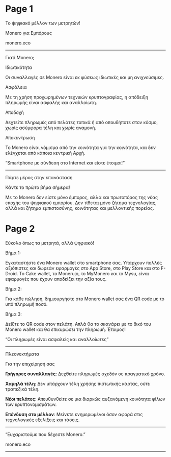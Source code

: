 # Page 1

Το ψηφιακό μέλλον των μετρητών!

Monero για Εμπόρους

monero.eco

---

Γιατί Monero;

Ιδιωτικότητα

Οι συναλλαγές σε Monero είναι εκ φύσεως ιδιωτικές και μη ανιχνεύσιμες.

Ασφάλεια

Με τη χρήση προχωρημένων τεχνικών κρυπτογραφίας, η απόδειξη πληρωμής είναι ασφαλής και αναλλοίωτη.

Αποδοχή

Δεχτείτε πληρωμές από πελάτες τοπικά ή από οπουδήποτε στον κόσμο, χωρίς ασύμφορα τέλη και χωρίς αναμονή.

Αποκέντρωση

Το Monero είναι νόμισμα από την κοινότητα για την κοινότητα, και δεν ελέγχεται από κάποια κεντρική Αρχή.

“Smartphone με σύνδεση στο Internet και είστε έτοιμοι!”

---

Πάρτε μέρος στην επανάσταση

Κάντε το πρώτο βήμα σήμερα!

Με το Monero δεν είστε μόνο έμπορος, αλλά και πρωτοπόρος της νέας εποχής του ψηφιακού εμπορίου. Δεν τίθεται μόνο ζήτημα τεχνολογίας, αλλά και ζήτημα εμπιστοσύνης, κοινότητας και μελλοντικής πορείας. 

# Page 2

Εύκολο όπως τα μετρητά, αλλά ψηφιακό!

Βήμα 1:

Εγκαταστήστε ένα Monero wallet στο smartphone σας. Υπάρχουν πολλές αξιόπιστες και δωρεάν εφαρμογές στο App Store, στο Play Store και στο F-Droid. Το Cake wallet, το Monerujo, το MyMonero και το Mysu, είναι εφαρμογές που έχουν αποδείξει την αξία τους. 

Βήμα 2:

Για κάθε πώληση, δημιουργήστε στο Monero wallet σας ένα QR code με το υπό πληρωμή ποσό.

Βήμα 3:

Δείξτε το QR code στον πελάτη. Απλά θα το σκανάρει με το δικό του Monero wallet και θα επικυρώσει την πληρωμή. Έτοιμος!

“Οι πληρωμές είναι ασφαλείς και αναλλοίωτες”

---

Πλεονεκτήματα

Για την επιχείρησή σας

**Γρήγορες συναλλαγές**: Δεχθείτε πληρωμές σχεδόν σε πραγματικό χρόνο.

**Χαμηλά τέλη**: Δεν υπάρχουν τέλη χρήσης πιστωτικής κάρτας, ούτε τραπεζικά τέλη.

**Νέοι πελάτες**: Απευθυνθείτε σε μια διαρκώς αυξανόμενη κοινότητα φίλων των κρυπτονομισμάτων.

**Επένδυση στο μέλλον**: Μείνετε ενημερωμένοι όσον αφορά στις τεχνολογικές εξελίξεις και τάσεις.

---

“Ευχαριστούμε
που δέχεστε Monero.”

monero.eco

---
